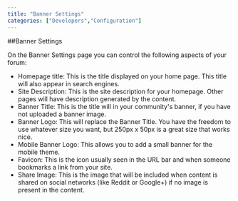 ```yaml
---
title: "Banner Settings"
categories: ["Developers","Configuration"]
---
```


##Banner Settings

On the Banner Settings page you can control the following aspects of your forum:

* Homepage title: This is the title displayed on your home page. This title will also appear in search engines.
* Site Description: This is the site description for your homepage. Other pages will have description generated by the content.
* Banner Title: This is the title will in your community's banner, if you have not uploaded a banner image.
* Banner Logo: This will replace the Banner Title. You have the freedom to use whatever size you want, but 250px x 50px is a great size that works nice.
* Mobile Banner Logo: This allows you to add a small banner for the mobile theme.
* Favicon: This is the icon usually seen in the URL bar and when someone bookmarks a link from your site.
* Share Image: This is the image that will be included when content is shared on social networks (like Reddit or Google+) if no image is present in the content.
